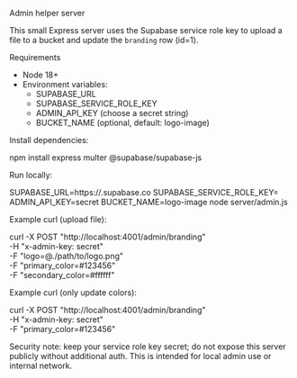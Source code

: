 Admin helper server

This small Express server uses the Supabase service role key to upload a file to a bucket and update the `branding` row (id=1).

Requirements
- Node 18+
- Environment variables:
  - SUPABASE_URL
  - SUPABASE_SERVICE_ROLE_KEY
  - ADMIN_API_KEY (choose a secret string)
  - BUCKET_NAME (optional, default: logo-image)

Install dependencies:

npm install express multer @supabase/supabase-js

Run locally:

SUPABASE_URL=https://<your>.supabase.co SUPABASE_SERVICE_ROLE_KEY=<service-role-key> ADMIN_API_KEY=secret BUCKET_NAME=logo-image node server/admin.js

Example curl (upload file):

curl -X POST "http://localhost:4001/admin/branding" \
  -H "x-admin-key: secret" \
  -F "logo=@./path/to/logo.png" \
  -F "primary_color=#123456" \
  -F "secondary_color=#ffffff"

Example curl (only update colors):

curl -X POST "http://localhost:4001/admin/branding" \
  -H "x-admin-key: secret" \
  -F "primary_color=#123456"

Security note: keep your service role key secret; do not expose this server publicly without additional auth. This is intended for local admin use or internal network.
